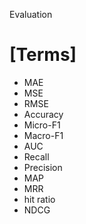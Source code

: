 Evaluation

# [Terms]
+ MAE
+ MSE
+ RMSE
+ Accuracy
+ Micro-F1
+ Macro-F1
+ AUC
+ Recall
+ Precision
+ MAP
+ MRR
+ hit ratio
+ NDCG
